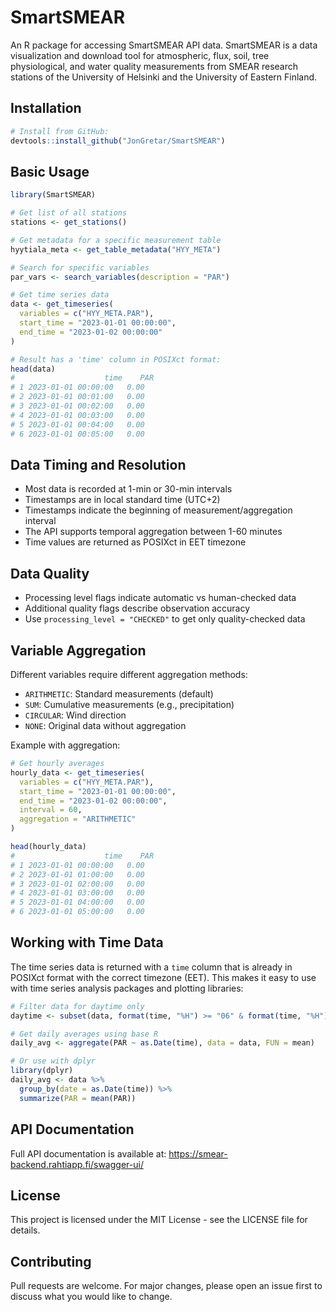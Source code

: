# SmartSMEAR

An R package for accessing SmartSMEAR API data. SmartSMEAR is a data visualization and download tool for atmospheric, flux, soil, tree physiological, and water quality measurements from SMEAR research stations of the University of Helsinki and the University of Eastern Finland.

## Installation

```R
# Install from GitHub:
devtools::install_github("JonGretar/SmartSMEAR")
```

## Basic Usage

```R
library(SmartSMEAR)

# Get list of all stations
stations <- get_stations()

# Get metadata for a specific measurement table
hyytiala_meta <- get_table_metadata("HYY_META")

# Search for specific variables
par_vars <- search_variables(description = "PAR")

# Get time series data
data <- get_timeseries(
  variables = c("HYY_META.PAR"),
  start_time = "2023-01-01 00:00:00",
  end_time = "2023-01-02 00:00:00"
)

# Result has a 'time' column in POSIXct format:
head(data)
#                    time    PAR
# 1 2023-01-01 00:00:00   0.00
# 2 2023-01-01 00:01:00   0.00
# 3 2023-01-01 00:02:00   0.00
# 4 2023-01-01 00:03:00   0.00
# 5 2023-01-01 00:04:00   0.00
# 6 2023-01-01 00:05:00   0.00
```

## Data Timing and Resolution

- Most data is recorded at 1-min or 30-min intervals
- Timestamps are in local standard time (UTC+2)
- Timestamps indicate the beginning of measurement/aggregation interval
- The API supports temporal aggregation between 1-60 minutes
- Time values are returned as POSIXct in EET timezone

## Data Quality

- Processing level flags indicate automatic vs human-checked data
- Additional quality flags describe observation accuracy
- Use `processing_level = "CHECKED"` to get only quality-checked data

## Variable Aggregation

Different variables require different aggregation methods:

- `ARITHMETIC`: Standard measurements (default)
- `SUM`: Cumulative measurements (e.g., precipitation)
- `CIRCULAR`: Wind direction
- `NONE`: Original data without aggregation

Example with aggregation:

```R
# Get hourly averages
hourly_data <- get_timeseries(
  variables = c("HYY_META.PAR"),
  start_time = "2023-01-01 00:00:00",
  end_time = "2023-01-02 00:00:00",
  interval = 60,
  aggregation = "ARITHMETIC"
)

head(hourly_data)
#                    time    PAR
# 1 2023-01-01 00:00:00   0.00
# 2 2023-01-01 01:00:00   0.00
# 3 2023-01-01 02:00:00   0.00
# 4 2023-01-01 03:00:00   0.00
# 5 2023-01-01 04:00:00   0.00
# 6 2023-01-01 05:00:00   0.00
```

## Working with Time Data

The time series data is returned with a `time` column that is already in POSIXct format with the correct timezone (EET). This makes it easy to use with time series analysis packages and plotting libraries:

```R
# Filter data for daytime only
daytime <- subset(data, format(time, "%H") >= "06" & format(time, "%H") <= "18")

# Get daily averages using base R
daily_avg <- aggregate(PAR ~ as.Date(time), data = data, FUN = mean)

# Or use with dplyr
library(dplyr)
daily_avg <- data %>%
  group_by(date = as.Date(time)) %>%
  summarize(PAR = mean(PAR))
```

## API Documentation

Full API documentation is available at:
https://smear-backend.rahtiapp.fi/swagger-ui/

## License

This project is licensed under the MIT License - see the LICENSE file for details.

## Contributing

Pull requests are welcome. For major changes, please open an issue first to discuss what you would like to change.